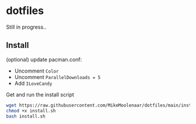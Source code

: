 # dotfiles
Still in progress..


## Install
(optional) update pacman.conf:
- Uncomment `Color`
- Uncomment `ParallelDownloads = 5`
- Add `ILoveCandy`

Get and run the install script
```sh
wget https://raw.githubusercontent.com/MikeMoolenaar/dotfiles/main/install.sh
chmod +x install.sh
bash install.sh
```

